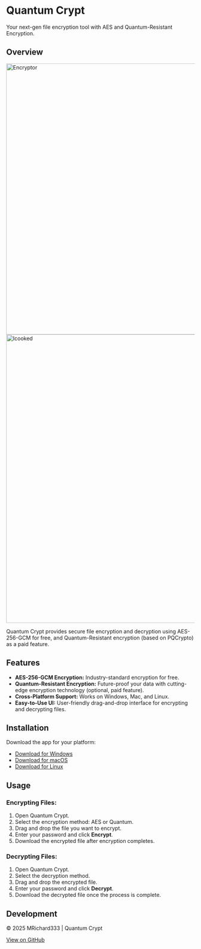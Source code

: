 # Quantum Crypt

Your next-gen file encryption tool with AES and Quantum-Resistant Encryption.

## Overview
<img width="1280" height="724" alt="Encryptor" src="https://github.com/user-attachments/assets/2978080f-c909-4cd0-ac2b-d9d39ad03cf0" />
<img width="1280" height="771" alt="Icooked" src="https://github.com/user-attachments/assets/6206808d-0dc7-4fe8-a9f4-739440e70072" />

Quantum Crypt provides secure file encryption and decryption using AES-256-GCM for free, and Quantum-Resistant encryption (based on PQCrypto) as a paid feature.

## Features

*   **AES-256-GCM Encryption:** Industry-standard encryption for free.
*   **Quantum-Resistant Encryption:** Future-proof your data with cutting-edge encryption technology (optional, paid feature).
*   **Cross-Platform Support:** Works on Windows, Mac, and Linux.
*   **Easy-to-Use UI:** User-friendly drag-and-drop interface for encrypting and decrypting files.

## Installation

Download the app for your platform:

*   [Download for Windows](https://github.com/MRichard333/Quantum-Encrypto/releases/latest)
*   [Download for macOS](https://github.com/MRichard333/Quantum-Encrypto/releases/latest)
*   [Download for Linux](https://github.com/MRichard333/Quantum-Encrypto/releases/latest)

## Usage

### Encrypting Files:

1.  Open Quantum Crypt.
2.  Select the encryption method: AES or Quantum.
3.  Drag and drop the file you want to encrypt.
4.  Enter your password and click **Encrypt**.
5.  Download the encrypted file after encryption completes.

### Decrypting Files:

1.  Open Quantum Crypt.
2.  Select the decryption method.
3.  Drag and drop the encrypted file.
4.  Enter your password and click **Decrypt**.
5.  Download the decrypted file once the process is complete.

## Development



© 2025 MRichard333 | Quantum Crypt

[View on GitHub](https://github.com/MRichard333/Quantum-Crypt)
